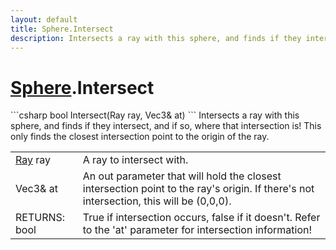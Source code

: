 ```yaml
---
layout: default
title: Sphere.Intersect
description: Intersects a ray with this sphere, and finds if they intersect, and if so, where that intersection is! This only finds the closest intersection point to the origin of the ray.
---
```

# [Sphere]({{site.url}}/Pages/StereoKit/Sphere.html).Intersect

<div class='signature' markdown='1'>
```csharp
bool Intersect(Ray ray, Vec3& at)
```
Intersects a ray with this sphere, and finds if they intersect,
and if so, where that intersection is! This only finds the closest
intersection point to the origin of the ray.
</div>

|  |  |
|--|--|
|[Ray]({{site.url}}/Pages/StereoKit/Ray.html) ray|A ray to intersect with.|
|Vec3& at|An out parameter that will hold the closest intersection              point to the ray's origin. If there's not intersection, this will be (0,0,0).|
|RETURNS: bool|True if intersection occurs, false if it doesn't. Refer to the 'at' parameter for intersection information!|




